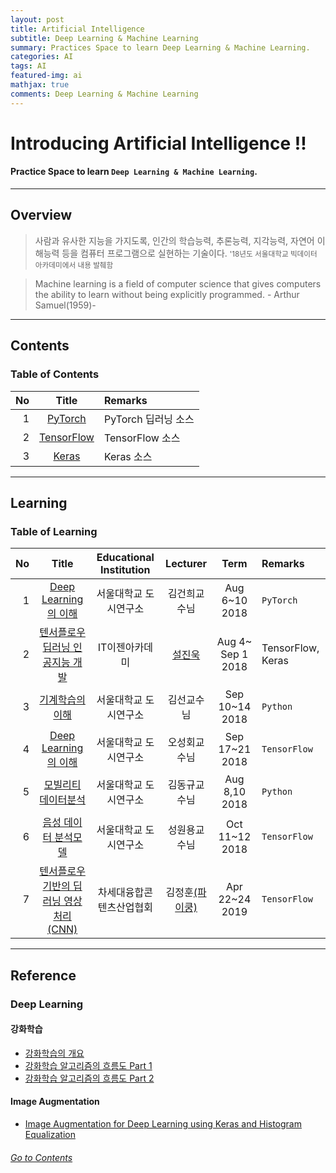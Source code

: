 ```yaml
---
layout: post
title: Artificial Intelligence
subtitle: Deep Learning & Machine Learning
summary: Practices Space to learn Deep Learning & Machine Learning. 
categories: AI
tags: AI
featured-img: ai
mathjax: true
comments: Deep Learning & Machine Learning
---
```


# Introducing Artificial Intelligence !!

#### Practice Space to learn `Deep Learning & Machine Learning`.

---

## Overview

> 사람과 유사한 지능을 가지도록, 인간의 학습능력, 추론능력, 지각능력, 자연어 이해능력 등을 컴퓨터 프로그램으로 실현하는 기술이다.
> <small> '18년도 서울대학교 빅데이터 아카데미에서 내용 발췌함 </small>

> Machine learning is a field of computer science that gives computers the ability to learn without being explicitly programmed. - Arthur Samuel(1959)-

---

## Contents

### Table of Contents

|No|Title|Remarks|
|-:|:-:|:--|
|1|[PyTorch](/_pages/AI/PyTorch/2018-12-16-UDSL-PyTorch)|PyTorch 딥러닝 소스|
|2|[TensorFlow](/_pages/AI/TensorFlow/2018-12-16-UDSL-TensorFlow)|TensorFlow 소스|
|3|[Keras](/_pages/AI/Keras/2018-12-16-UDSL-Keras)|Keras 소스|

---

## Learning

### Table of Learning

|No|Title|Educational Institution|Lecturer|Term|Remarks|
|-:|:--:|:-:|:--:|:--:|:-|
|1|[Deep Learning의 이해](/_pages/AI/PyTorch/2018-12-16-UDSL-PyTorch)|서울대학교 도시연구소|김건희교수님|Aug 6~10 2018|`PyTorch`|
|2|[텐서플로우 딥러닝 인공지능 개발](/_pages/AI/TensorFlow/2018-12-16-UDSL-TensorFlow)|IT이젠아카데미|[설진욱](https://cafe.naver.com/ugcadman)|Aug 4~ Sep 1 2018|TensorFlow, Keras|
|3|[기계학습의이해](/Lecture/MachineLearning)|서울대학교 도시연구소|김선교수님|Sep 10~14 2018|`Python`|
|4|[Deep Learning의 이해](/Lecture/DeepLearning)|서울대학교 도시연구소|오성회교수님|Sep 17~21 2018|`TensorFlow`|
|5|[모빌리티 데이터분석](/Lecture/MachineLearning)|서울대학교 도시연구소|김동규교수님|Aug 8,10 2018|`Python`|
|6|[음성 데이터 분석모델](/Lecture/MachineLearning)|서울대학교 도시연구소|성원용교수님|Oct 11~12 2018|`TensorFlow`|
|7|[텐서플로우 기반의 딥러닝 영상처리(CNN)](/_pages/AI/TensorFlow/2019-04-22-NCIA-CNN)|차세대융합콘텐츠산업협회|김정훈[(파이쿵)](https://pythonkim.tistory.com/)|Apr 22~24 2019|`TensorFlow`|

---

## Reference

### Deep Learning

#### 강화학습

* [강화학습의 개요](https://www.slideshare.net/DongMinLee32/ss-91521646)
* [강화학습 알고리즘의 흐름도 Part 1](https://www.slideshare.net/DongMinLee32/part-1-91522059)
* [강화학습 알고리즘의 흐름도 Part 2](https://www.slideshare.net/DongMinLee32/part-2-91522217)

#### Image Augmentation

* [Image Augmentation for Deep Learning using Keras and Histogram Equalization](https://towardsdatascience.com/image-augmentation-for-deep-learning-using-keras-and-histogram-equalization-9329f6ae5085)

###### [Go to Contents](#contents)